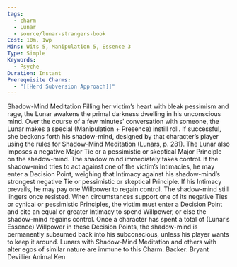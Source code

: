 ```yaml
---
tags:
  - charm
  - Lunar
  - source/lunar-strangers-book
Cost: 10m, 1wp
Mins: Wits 5, Manipulation 5, Essence 3
Type: Simple
Keywords:
  - Psyche
Duration: Instant
Prerequisite Charms:
  - "[[Herd Subversion Approach]]"
---
```

Shadow-Mind Meditation Filling her victim’s heart with bleak pessimism and rage, the Lunar awakens the primal darkness dwelling in his unconscious mind.
Over the course of a few minutes’ conversation with someone, the Lunar makes a special (Manipulation + Presence) instill roll. If successful, she beckons forth his shadow-mind, designed by that character’s player using the rules for Shadow-Mind Meditation (Lunars, p. 281). The Lunar also imposes a negative Major Tie or a pessimistic or skeptical Major Principle on the shadow-mind. The shadow mind immediately takes control.
If the shadow-mind tries to act against one of the victim’s Intimacies, he may enter a Decision Point, weighing that Intimacy against his shadow-mind’s strongest negative Tie or pessimistic or skeptical Principle. If his Intimacy prevails, he may pay one Willpower to regain control.
The shadow-mind still lingers once resisted. When circumstances support one of its negative Ties or cynical or pessimistic Principles, the victim must enter a Decision Point and cite an equal or greater Intimacy to spend Willpower, or else the shadow-mind regains control.
Once a character has spent a total of (Lunar’s Essence) Willpower in these Decision Points, the shadow-mind is permanently subsumed back into his subconscious, unless his player wants to keep it around.
Lunars with Shadow-Mind Meditation and others with alter egos of similar nature are immune to this Charm.
Backer: Bryant Devillier Animal Ken